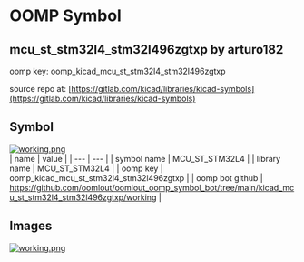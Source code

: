 # OOMP Symbol  
## mcu_st_stm32l4_stm32l496zgtxp  by arturo182  
  
oomp key: oomp_kicad_mcu_st_stm32l4_stm32l496zgtxp  
  
source repo at: [https://gitlab.com/kicad/libraries/kicad-symbols](https://gitlab.com/kicad/libraries/kicad-symbols)  
## Symbol  
  
[![working.png](working_600.png)](working.png)  
| name | value | 
| --- | --- | 
| symbol name | MCU_ST_STM32L4 | 
| library name | MCU_ST_STM32L4 | 
| oomp key | oomp_kicad_mcu_st_stm32l4_stm32l496zgtxp | 
| oomp bot github | https://github.com/oomlout/oomlout_oomp_symbol_bot/tree/main/kicad_mcu_st_stm32l4_stm32l496zgtxp/working | 
## Images  
  
[![working.png](working_140.png)](working.png)  
